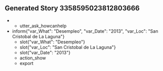 ## Generated Story 3358595023812803666
* 
    - utter_ask_howcanhelp
* inform{"var_What": "Desempleo", "var_Date": "2013", "var_Loc": "San Cristobal de La Laguna"}
    - slot{"var_What": "Desempleo"}
    - slot{"var_Loc": "San Cristobal de La Laguna"}
    - slot{"var_Date": "2013"}
    - action_show
    - export

